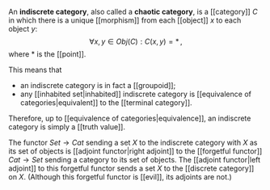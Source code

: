 An **indiscrete category**, also called a **chaotic category**, is a [[category]] $C$ in which there is a unique [[morphism]] from each [[object]] $x$ to each object $y$:
$$
  \forall x,y \in Obj(C) : C(x,y) = *
  \,,
$$
where $*$ is the [[point]].

This means that 
* an indiscrete category is in fact a [[groupoid]];
* any [[inhabited set|inhabited]] indiscrete category is [[equivalence of categories|equivalent]] to the [[terminal category]].

Therefore, up to [[equivalence of categories|equivalence]], an indiscrete category is simply a [[truth value]].

The functor $Set\to Cat$ sending a set $X$ to the indiscrete category with $X$ as its set of objects is [[adjoint functor|right adjoint]] to the [[forgetful functor]] $Cat\to Set$ sending a category to its set of objects.  The [[adjoint functor|left adjoint]] to this forgetful functor sends a set $X$ to the [[discrete category]] on $X$.  (Although this forgetful functor is [[evil]], its adjoints are not.)